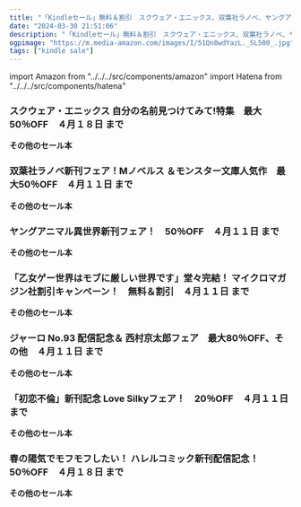 ```yaml
---
title: "「Kindleセール」無料＆割引　スクウェア・エニックス、双葉社ラノベ、ヤングアニマル、Love Silky、ハレルコミックス"
date: "2024-03-30 21:51:06"
description: "「Kindleセール」無料＆割引　スクウェア・エニックス、双葉社ラノベ、ヤングアニマル、Love Silky、ハレルコミックス"
ogpimage: "https://m.media-amazon.com/images/I/51Qn8wdYazL._SL500_.jpg"
tags: ["kindle sale"]
---
```

import Amazon from "../../../src/components/amazon"
import Hatena from "../../../src/components/hatena"





### スクウェア・エニックス 自分の名前見つけてみて!特集　最大50％OFF　４月１８日 まで


<Amazon asin="B01MQO9K33" />



<Amazon asin="B09WY9M2TM" />



<Amazon asin="B09BJNGTDX" />


**その他のセール本**

<Hatena src="https://kyukyunyorituryo.github.io/kindle_sale/20240418s39991/" title=""/>

### 双葉社ラノベ新刊フェア！Mノベルス ＆モンスター文庫人気作　最大50％OFF　４月１１日 まで


<Amazon asin="B0CBBDN3M9" />



<Amazon asin="B0CRVWS8V2" />


<Amazon asin="B0CT93FTL5" />


**その他のセール本**

<Hatena src="https://kyukyunyorituryo.github.io/kindle_sale/20240411s39987/" title=""/>

### ヤングアニマル異世界新刊フェア！　50％OFF　４月１１日 まで


<Amazon asin="B07JLZ3KWH" />



<Amazon asin="B0C7G1X7LJ" />



<Amazon asin="B0CNP7Y6P5" />


**その他のセール本**

<Hatena src="https://kyukyunyorituryo.github.io/kindle_sale/20240411s39933/" title=""/>

### 「乙女ゲー世界はモブに厳しい世界です」堂々完結！ マイクロマガジン社割引キャンペーン！　無料＆割引　４月１１日 まで


<Amazon asin="B0CSJRDTC2" />



<Amazon asin="B0CC4WG6XC" />



<Amazon asin="B09H27PKJL" />


**その他のセール本**

<Hatena src="https://kyukyunyorituryo.github.io/kindle_sale/20240411s39982/" title=""/>

### ジャーロ No.93 配信記念＆ 西村京太郎フェア　最大80％OFF、その他　４月１１日 まで


<Amazon asin="B0CX9L79LN" />



<Amazon asin="B0C6K6QHZY" />



<Amazon asin="B09KBY8L1L" />


**その他のセール本**

<Hatena src="https://kyukyunyorituryo.github.io/kindle_sale/20240411s39944/" title=""/>

### 「初恋不倫」新刊記念 Love Silkyフェア！　20％OFF　４月１１日 まで


<Amazon asin="B07ZQ3H1J1" />



<Amazon asin="B00OJ2KMYE" />



<Amazon asin="B00DMUGHG6" />


**その他のセール本**

<Hatena src="https://kyukyunyorituryo.github.io/kindle_sale/20240411s39897/" title=""/>

### 春の陽気でモフモフしたい！ ハレルコミック新刊配信記念！　50％OFF　４月１８日 まで


<Amazon asin="B0CFXGX4LM" />



<Amazon asin="B0CFXHGTMC" />



<Amazon asin="B0BNSXVYM4" />


**その他のセール本**

<Hatena src="https://kyukyunyorituryo.github.io/kindle_sale/20240411s39992/" title=""/>